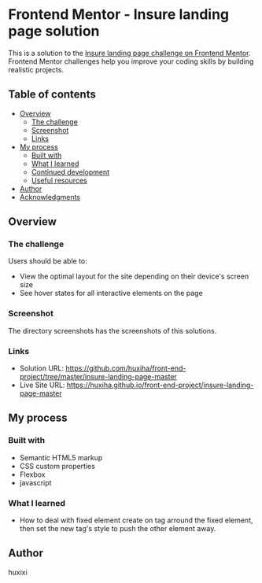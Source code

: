# Frontend Mentor - Insure landing page solution

This is a solution to the [Insure landing page challenge on Frontend Mentor](https://www.frontendmentor.io/challenges/insure-landing-page-uTU68JV8). Frontend Mentor challenges help you improve your coding skills by building realistic projects. 

## Table of contents

- [Overview](#overview)
  - [The challenge](#the-challenge)
  - [Screenshot](#screenshot)
  - [Links](#links)
- [My process](#my-process)
  - [Built with](#built-with)
  - [What I learned](#what-i-learned)
  - [Continued development](#continued-development)
  - [Useful resources](#useful-resources)
- [Author](#author)
- [Acknowledgments](#acknowledgments)


## Overview

### The challenge

Users should be able to:

- View the optimal layout for the site depending on their device's screen size
- See hover states for all interactive elements on the page

### Screenshot

The directory screenshots has the screenshots of this solutions.

### Links

- Solution URL: https://github.com/huxiha/front-end-project/tree/master/insure-landing-page-master
- Live Site URL: https://huxiha.github.io/front-end-project/insure-landing-page-master

## My process

### Built with

- Semantic HTML5 markup
- CSS custom properties
- Flexbox
- javascript

### What I learned

- How to deal with fixed element
create on tag arround the fixed element, then set the new tag's style to push the other element away.

## Author

huxixi
